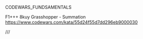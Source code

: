 
CODEWARS_FUNDSAMENTALS

F1+++ 8kuy Grasshopper - Summation https://www.codewars.com/kata/55d24f55d7dd296eb9000030

///
